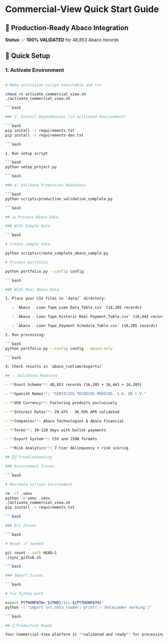 # Commercial-View Quick Start Guide

## 🏦 Production-Ready Abaco Integration

**Status**: ✅ **100% VALIDATED** for 48,853 Abaco records

## 🚀 Quick Setup

### 1. Activate Environment

```bash

# Make activation script executable and run

chmod +x activate_commercial_view.sh
./activate_commercial_view.sh

```bash

### 2. Install Dependencies (in activated environment)

```bash
pip install -r requirements.txt
pip install -r requirements-dev.txt

```bash

1. Run setup script

```bash
python setup_project.py

```bash

### 4. Validate Production Readiness

```bash
python scripts/production_validation_complete.py

```bash

## 📊 Process Abaco Data

### With Sample Data

```bash

# Create sample data

python scripts/create_complete_abaco_sample.py

# Process portfolio

python portfolio.py --config config

```bash

### With Real Abaco Data

1. Place your CSV files in `data/` directory:

   - `Abaco - Loan Tape_Loan Data_Table.csv` (16,205 records)

   - `Abaco - Loan Tape_Historic Real Payment_Table.csv` (16,443 records)

   - `Abaco - Loan Tape_Payment Schedule_Table.csv` (16,205 records)

2. Run processing:

```bash
python portfolio.py --config config --abaco-only

```bash

3. Check results in `abaco_runtime/exports/`

## ✅ Validated Features

- **Exact Schema**: 48,853 records (16,205 + 16,443 + 16,205)

- **Spanish Names**: "SERVICIOS TECNICOS MEDICOS, S.A. DE C.V."

- **USD Currency**: Factoring products exclusively

- **Interest Rates**: 29.47% - 36.99% APR validated

- **Companies**: Abaco Technologies & Abaco Financial

- **Terms**: 30-120 days with bullet payments

- **Export System**: CSV and JSON formats

- **Risk Analytics**: 7-tier delinquency + risk scoring

## 🆘 Troubleshooting

### Environment Issues

```bash

# Recreate virtual environment

rm -rf .venv
python -m venv .venv
./activate_commercial_view.sh
pip install -r requirements.txt

```bash

### Git Issues

```bash

# Reset if needed

git reset --soft HEAD~1
./sync_github.sh

```bash

### Import Issues

```bash

# Fix Python path

export PYTHONPATH="${PWD}/src:${PYTHONPATH}"
python -c "import src.data_loader; print('✅ DataLoader working')"

```bash

## 🎯 Production Ready

Your Commercial-View platform is **validated and ready** for processing the complete Abaco loan tape with 48,853 records featuring Spanish client names and USD factoring products.
